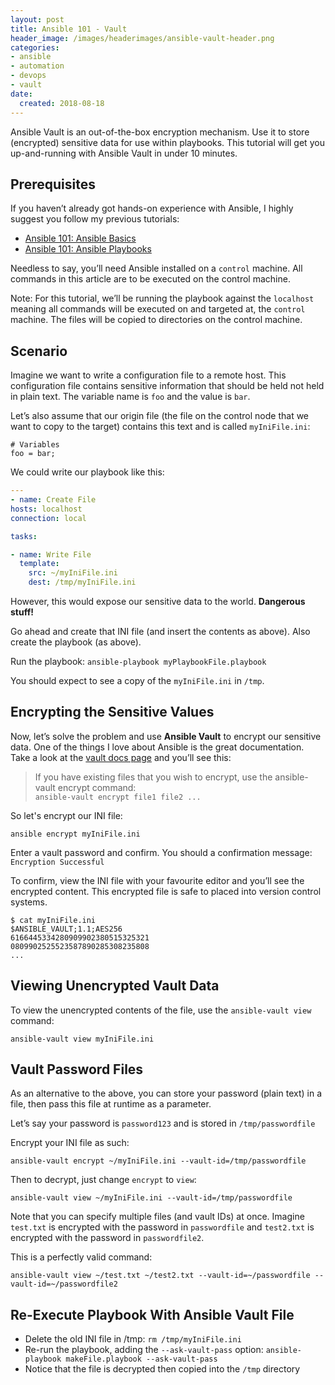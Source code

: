 ```yaml
---
layout: post
title: Ansible 101 - Vault
header_image: /images/headerimages/ansible-vault-header.png
categories:
- ansible
- automation
- devops
- vault
date:
  created: 2018-08-18
---
```


Ansible Vault is an out-of-the-box encryption mechanism. Use it to store (encrypted) sensitive data for use within playbooks. This tutorial will get you up-and-running with Ansible Vault in under 10 minutes.

<!-- more -->

## Prerequisites

If you haven’t already got hands-on experience with Ansible, I highly suggest you follow my previous tutorials:

- [Ansible 101: Ansible Basics](ansible-101-basics.md)
- [Ansible 101: Ansible Playbooks](ansible-101-playbooks.md)

Needless to say, you’ll need Ansible installed on a `control` machine. All commands in this article are to be executed on the control machine.

Note: For this tutorial, we’ll be running the playbook against the `localhost` meaning all commands will be executed on and targeted at, the `control` machine. The files will be copied to directories on the control machine.

## Scenario

Imagine we want to write a configuration file to a remote host. This configuration file contains sensitive information that should be held not held in plain text. The variable name is `foo` and the value is `bar`.

Let’s also assume that our origin file (the file on the control node that we want to copy to the target) contains this text and is called `myIniFile.ini`:

```
# Variables
foo = bar;
```

We could write our playbook like this:

```yaml
---
- name: Create File
hosts: localhost
connection: local

tasks:

- name: Write File
  template:
    src: ~/myIniFile.ini
    dest: /tmp/myIniFile.ini
```

However, this would expose our sensitive data to the world. **Dangerous stuff!**

Go ahead and create that INI file (and insert the contents as above). Also create the playbook (as above).

Run the playbook: `ansible-playbook myPlaybookFile.playbook`

You should expect to see a copy of the `myIniFile.ini` in `/tmp`.

## Encrypting the Sensitive Values

Now, let’s solve the problem and use **Ansible Vault** to encrypt our sensitive data. One of the things I love about Ansible is the great documentation. Take a look at the [vault docs page](https://docs.ansible.com/ansible/2.6/user_guide/vault.html) and you’ll see this:

> If you have existing files that you wish to encrypt, use the ansible-vault encrypt command:<br />`ansible-vault encrypt file1 file2 ...`

So let's encrypt our INI file:

```
ansible encrypt myIniFile.ini
```

Enter a vault password and confirm. You should a confirmation message: `Encryption Successful`

To confirm, view the INI file with your favourite editor and you’ll see the encrypted content. This encrypted file is safe to placed into version control systems.

```
$ cat myIniFile.ini
$ANSIBLE_VAULT;1.1;AES256
6166445334280909902380515325321
0809902525523587890285308235808
...
```

## Viewing Unencrypted Vault Data

To view the unencrypted contents of the file, use the `ansible-vault view` command:

```
ansible-vault view myIniFile.ini
```

## Vault Password Files

As an alternative to the above, you can store your password (plain text) in a file, then pass this file at runtime as a parameter.

Let’s say your password is `password123` and is stored in `/tmp/passwordfile`

Encrypt your INI file as such:

```
ansible-vault encrypt ~/myIniFile.ini --vault-id=/tmp/passwordfile
```

Then to decrypt, just change `encrypt` to `view`:

```
ansible-vault view ~/myIniFile.ini --vault-id=/tmp/passwordfile
```

Note that you can specify multiple files (and vault IDs) at once. Imagine `test.txt` is encrypted with the password in `passwordfile` and `test2.txt` is encrypted with the password in `passwordfile2`.

This is a perfectly valid command:

```
ansible-vault view ~/test.txt ~/test2.txt --vault-id=~/passwordfile --vault-id=~/passwordfile2
```

## Re-Execute Playbook With Ansible Vault File

- Delete the old INI file in /tmp: `rm /tmp/myIniFile.ini`
- Re-run the playbook, adding the `--ask-vault-pass` option: `ansible-playbook makeFile.playbook --ask-vault-pass`
- Notice that the file is decrypted then copied into the `/tmp` directory